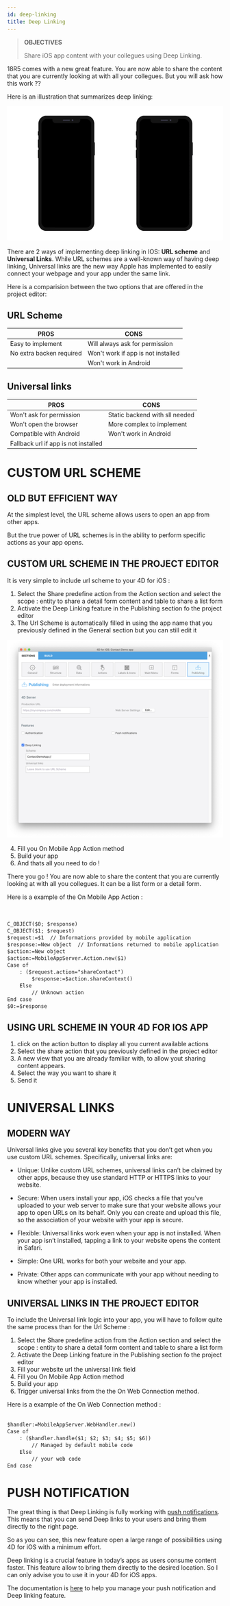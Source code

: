 ```yaml
---
id: deep-linking
title: Deep Linking
---
```


> **OBJECTIVES**
>
> Share iOS app content with your collegues using Deep Linking.

18R5 comes with a new great feature. You are now able to share the content that you are currently looking at with all your collegues. But you will ask how this work ??

Here is an illustration that summarizes deep linking:

![Deep linking animation](assets/en/deeplinking/4d-for-ios-deeplinking.gif)

There are 2 ways of implementing deep linking in IOS: **URL scheme** and **Universal Links**. While URL schemes are a well-known way of having deep linking, Universal links are the new way Apple has implemented to easily connect your webpage and your app under the same link.

Here is a comparision between the two options that are offered in the project editor:

## URL Scheme

| PROS  | CONS | 
|---------------|----------------| 
|Easy to implement|Will always ask for permission|
|No extra backen required|Won't work if app is not installed|
|      			|Won't work in Android|

## Universal links

| PROS  | CONS | 
|---------------|----------------| 
|Won't ask for permission|Static backend with sll needed|
|Won't open the browser|More complex to implement|
|Compatible with Android|Won't work in Android|
|Fallback url if app is not installed||

# CUSTOM URL SCHEME

## OLD BUT EFFICIENT WAY

At the simplest level, the URL scheme allows users to open an app from other apps. 

But the true power of URL schemes is in the ability to perform specific actions as your app opens.

## CUSTOM URL SCHEME IN THE PROJECT EDITOR

It is very simple to include url scheme to your 4D for iOS :

1. Select the Share predefine action from the Action section and select the scope : entity to share a detail form content and table to share a list form
2. Activate the Deep Linking feature in the Publishing section fo the project editor
3. The Url Scheme is automatically filled in using the app name that you previously defined in the General section but you can still edit it

![Deep linking Project editor](assets/en/deeplinking/deep-linking-project-editor-publishing-section.png)

4. Fill you On Mobile App Action method 
5. Build your app
6. And thats all you need to do !

There you go ! You are now able to share the content that you are currently looking at with all you collegues. It can be a list form or a detail form.

Here is a example of the On Mobile App Action :

```4d


C_OBJECT($0; $response)
C_OBJECT($1; $request)
$request:=$1  // Informations provided by mobile application
$response:=New object  // Informations returned to mobile application
$action:=New object
$action:=MobileAppServer.Action.new($1)
Case of 
    : ($request.action="shareContact")
        $response:=$action.shareContext()
    Else 
        // Unknown action
End case 
$0:=$response

```

## USING URL SCHEME IN YOUR 4D FOR IOS APP
 
1. click on the action button to display all you current available actions 
2. Select the share action that you previously defined in the project editor
3. A new view that you are already familiar with, to allow yout sharing content appears.
4. Select the way you want to share it
5. Send it

# UNIVERSAL LINKS

## MODERN WAY

Universal links give you several key benefits that you don’t get when you use custom URL schemes. Specifically, universal links are:

* Unique: Unlike custom URL schemes, universal links can’t be claimed by other apps, because they use standard HTTP or HTTPS links to your website.

* Secure: When users install your app, iOS checks a file that you’ve uploaded to your web server to make sure that your website allows your app to open URLs on its behalf. Only you can create and upload this file, so the association of your website with your app is secure.

* Flexible: Universal links work even when your app is not installed. When your app isn’t installed, tapping a link to your website opens the content in Safari.

* Simple: One URL works for both your website and your app.

* Private: Other apps can communicate with your app without needing to know whether your app is installed.

## UNIVERSAL LINKS IN THE PROJECT EDITOR

To include the Universal link logic into your app, you will have to follow quite the same process than for the Url Scheme :

1. Select the Share predefine action from the Action section and select the scope : entity to share a detail form content and table to share a list form
2. Activate the Deep Linking feature in the Publishing section fo the project editor
3. Fill your website url the universal link field
4. Fill you On Mobile App Action method 
5. Build your app
6. Trigger universal links from the the On Web Connection method.

Here is a example of the On Web Connection method :

```4d

$handler:=MobileAppServer.WebHandler.new()
Case of
    : ($handler.handle($1; $2; $3; $4; $5; $6))
        // Managed by default mobile code
    Else
        // your web code
End case

```


# PUSH NOTIFICATION

The great thing is that Deep Linking is fully working with [push notifications](push-notification.html). This means that you can send Deep links to your users and bring them directly to the right page.

So as you can see, this new feature open a large range of possibilities using 4D for iOS with a minimum effort.

Deep linking is a crucial feature in today’s apps as users consume content faster. This feature allow to bring them directly to the desired location. So I can only advise you to use it in your 4D for iOS apps.

The documentation is [here](https://github.com/4d-for-ios/4D-Mobile-App-Server/blob/18R4/Documentation/Classes/PushNotification.md) to help you manage your push notification and Deep linking feature.




